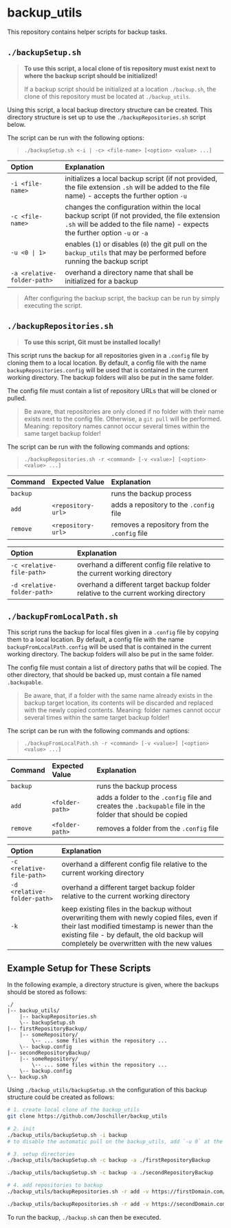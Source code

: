 # backup_utils

This repository contains helper scripts for backup tasks.

## `./backupSetup.sh`

> **To use this script, a local clone of tis repository must exist next to where the backup script should be initialized!**
>
> If a backup script should be initialized at a location `./backup.sh`, the clone of this repository must be located at `./backup_utils`.

Using this script, a local backup directory structure can be created. This directory structure is set up to use the `./backupRepositories.sh` script below.

The script can be run with the following options:

> `./backupSetup.sh <-i | -c> <file-name> [<option> <value> ...]`

| Option                      | Explanation                                                                                                                                                                   |
| :-------------------------- | :---------------------------------------------------------------------------------------------------------------------------------------------------------------------------- |
| `-i <file-name>`            | initializes a local backup script (if not provided, the file extension `.sh` will be added to the file name) - accepts the further option `-u`                                |
| `-c <file-name>`            | changes the configuration within the local backup script (if not provided, the file extension `.sh` will be added to the file name) - expects the further option `-u` or `-a` |
| `-u <0 \| 1>`               | enables (`1`) or disables (`0`) the git pull on the `backup_utils` that may be performed before running the backup script                                                     |
| `-a <relative-folder-path>` | overhand a directory name that shall be initialized for a backup                                                                                                              |

> After configuring the backup script, the backup can be run by simply executing the script.

## `./backupRepositories.sh`

> **To use this script, Git must be installed locally!**

This script runs the backup for all repositories given in a `.config` file by cloning them to a local location. By default, a config file with the name `backupRepositories.config` will be used that is contained in the current working directory. The backup folders will also be put in the same folder.

The config file must contain a list of repository URLs that will be cloned or pulled.

> Be aware, that repositories are only cloned if no folder with their name exists next to the config file. Otherwise, a `git pull` will be performed. Meaning: repository names cannot occur several times within the same target backup folder!

The script can be run with the following commands and options:

> `./backupRepositories.sh -r <command> [-v <value>] [<option> <value> ...]`

| Command  | Expected Value     | Explanation                                  |
| :------- | :----------------- | :------------------------------------------- |
| `backup` |                    | runs the backup process                      |
| `add`    | `<repository-url>` | adds a repository to the `.config` file      |
| `remove` | `<repository-url>` | removes a repository from the `.config` file |

| Option                      | Explanation                                                                         |
| :-------------------------- | :---------------------------------------------------------------------------------- |
| `-c <relative-file-path>`   | overhand a different config file relative to the current working directory          |
| `-d <relative-folder-path>` | overhand a different target backup folder relative to the current working directory |

## `./backupFromLocalPath.sh`

This script runs the backup for local files given in a `.config` file by copying them to a local location. By default, a config file with the name `backupFromLocalPath.config` will be used that is contained in the current working directory. The backup folders will also be put in the same folder.

The config file must contain a list of directory paths that will be copied. The other directory, that should be backed up, must contain a file named `.backupable`.

> Be aware, that, if a folder with the same name already exists in the backup target location, its contents will be discarded and replaced with the newly copied contents. Meaning: folder names cannot occur several times within the same target backup folder!

The script can be run with the following commands and options:

> `./backupFromLocalPath.sh -r <command> [-v <value>] [<option> <value> ...]`

| Command  | Expected Value  | Explanation                                                                                                |
| :------- | :-------------- | :--------------------------------------------------------------------------------------------------------- |
| `backup` |                 | runs the backup process                                                                                    |
| `add`    | `<folder-path>` | adds a folder to the `.config` file and creates the `.backupable` file in the folder that should be copied |
| `remove` | `<folder-path>` | removes a folder from the `.config` file                                                                   |

| Option                      | Explanation                                                                                                                                                                                                                               |
| :-------------------------- | :---------------------------------------------------------------------------------------------------------------------------------------------------------------------------------------------------------------------------------------- |
| `-c <relative-file-path>`   | overhand a different config file relative to the current working directory                                                                                                                                                                |
| `-d <relative-folder-path>` | overhand a different target backup folder relative to the current working directory                                                                                                                                                       |
| `-k`                        | keep existing files in the backup without overwriting them with newly copied files, even if their last modified timestamp is newer than the existing file - by default, the old backup will completely be overwritten with the new values |

## Example Setup for These Scripts

In the following example, a directory structure is given, where the backups should be stored as follows:

```
./
|-- backup_utils/
    |-- backupRepositories.sh
    \-- backupSetup.sh
|-- firstRepositoryBackup/
    |-- someRepository/
        \-- ... some files within the repository ...
    \-- backup.config
|-- secondRepositoryBackup/
    |-- someRepository/
        \-- ... some files within the repository ...
    \-- backup.config
\-- backup.sh
```

Using `./backup_utils/backupSetup.sh` the configuration of this backup structure could be created as follows:

```sh
# 1. create local clone of the backup_utils
git clone https://github.com/Joschiller/backup_utils

# 2. init
./backup_utils/backupSetup.sh -i backup
# to disable the automatic pull on the backup_utils, add `-u 0` at the end

# 3. setup directories
./backup_utils/backupSetup.sh -c backup -a ./firstRepositoryBackup

./backup_utils/backupSetup.sh -c backup -a ./secondRepositoryBackup

# 4. add repositories to backup
./backup_utils/backupRepositories.sh -r add -v https://firstDomain.com/.../someRepository -c ./firstRepositoryBackup/backup.config

./backup_utils/backupRepositories.sh -r add -v https://secondDomain.com/.../someRepository -c ./secondRepositoryBackup/backup.config
```

To run the backup, `./backup.sh` can then be executed.
